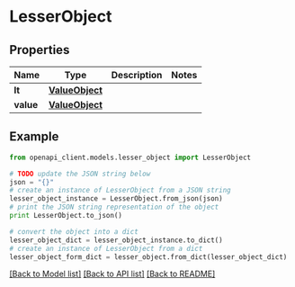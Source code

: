 # LesserObject


## Properties
Name | Type | Description | Notes
------------ | ------------- | ------------- | -------------
**lt** | [**ValueObject**](ValueObject.md) |  | 
**value** | [**ValueObject**](ValueObject.md) |  | 

## Example

```python
from openapi_client.models.lesser_object import LesserObject

# TODO update the JSON string below
json = "{}"
# create an instance of LesserObject from a JSON string
lesser_object_instance = LesserObject.from_json(json)
# print the JSON string representation of the object
print LesserObject.to_json()

# convert the object into a dict
lesser_object_dict = lesser_object_instance.to_dict()
# create an instance of LesserObject from a dict
lesser_object_form_dict = lesser_object.from_dict(lesser_object_dict)
```
[[Back to Model list]](../README.md#documentation-for-models) [[Back to API list]](../README.md#documentation-for-api-endpoints) [[Back to README]](../README.md)


